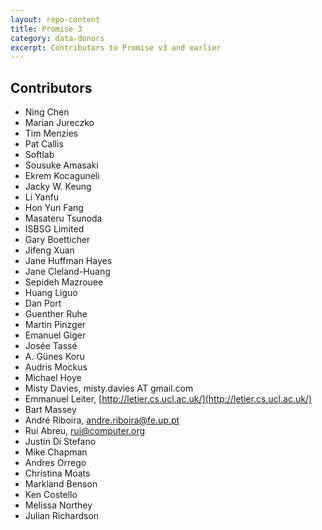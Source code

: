 ```yaml
---
layout: repo-content
title: Promise 3
category: data-donors
excerpt: Contributors to Promise v3 and earlier
---
```


## Contributors

 * Ning Chen
 * Marian Jureczko
 * Tim Menzies
 * Pat Callis
 * Softlab
 * Sousuke Amasaki
 * Ekrem Kocaguneli
 * Jacky W. Keung
 * Li Yanfu
 * Hon Yun Fang
 * Masateru Tsunoda
 * ISBSG Limited
 * Gary Boetticher
 * Jifeng Xuan
 * Jane Huffman Hayes
 * Jane Cleland-Huang
 * Sepideh Mazrouee
 * Huang Liguo
 * Dan Port
 * Guenther Ruhe
 * Martin Pinzger
 * Emanuel Giger
 * Josée Tassé
 * A. Günes Koru
 * Audris Mockus
 * Michael Hoye
 * Misty Davies, misty.davies AT gmail.com
 * Emmanuel Leiter, [http://letier.cs.ucl.ac.uk/](http://letier.cs.ucl.ac.uk/)
 * Bart Massey
 * André Riboira, [andre.riboira@fe.up.pt](mailto:andre.riboira@fe.up.pt)
 * Rui Abreu, [rui@computer.org](mailto:rui@computer.org)
 * Justin Di Stefano
 * Mike Chapman
 * Andres Orrego
 * Christina Moats
 * Markland Benson
 * Ken Costello
 * Melissa Northey
 * Julian Richardson
